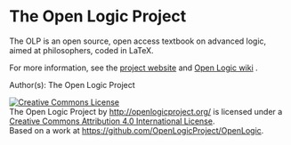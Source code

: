 The Open Logic Project
======================

The OLP is an open source, open access textbook on advanced logic, aimed at philosophers, coded in LaTeX.

For more information, see the <a href="http://openlogicproject.org/">project website</a> and <a href="https://github.com/OpenLogicProject/OpenLogic/wiki">Open Logic wiki</a> .

Author(s): The Open Logic Project

<a rel="license" href="http://creativecommons.org/licenses/by/4.0/"><img alt="Creative Commons License" style="border-width:0" src="https://i.creativecommons.org/l/by/4.0/88x31.png" /></a><br /><span xmlns:dct="http://purl.org/dc/terms/" property="dct:title">The Open Logic Project</span> by <a xmlns:cc="http://creativecommons.org/ns#" href="http://openlogicproject.org/" property="cc:attributionName" rel="cc:attributionURL">http://openlogicproject.org/</a> is licensed under a <a rel="license" href="http://creativecommons.org/licenses/by/4.0/">Creative Commons Attribution 4.0 International License</a>.<br />Based on a work at <a xmlns:dct="http://purl.org/dc/terms/" href="https://github.com/OpenLogicProject/OpenLogic" rel="dct:source">https://github.com/OpenLogicProject/OpenLogic</a>.
